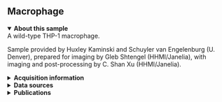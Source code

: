 ## Macrophage

<details open>
<summary><b>About this sample</b></summary>
A wild-type THP-1 macrophage.

Sample provided by Huxley Kaminski and Schuyler van Engelenburg (U. Denver), prepared for imaging by Gleb Shtengel (HHMI/Janelia), with imaging and post-processing by C. Shan Xu (HHMI/Janelia).
</details>

<details>
<summary><b>Acquisition information</b></summary>
<ul>
<li>Sample: Wild-type THP-1 macrophage</li>
<li>Protocol: High pressure freezing, freeze-substitution resin embedding with 2% OsO<sub>4</sub> 0.1% UA 3% H<sub>2</sub>O in Acetone</li>
<li>Imaging current (nA): 0.25</li>
<li>Scanning speed (MHz): 0.2</li>
<li>Imaging duration (days): 20</li> 
<li>Data size (GB): 217</li>
<li>Final voxel size (nm): 4 x 4 x 4 (X,Y,Z)</li>
<li>Data volume (µm<sup>3</sup>): 40 x 8 x 44 (X,Y,Z)</li>
<li>Hess lab internal ID: <code>FS80_Cell2</code></li>
</ul>
</details>
<details>
<summary><b>Data sources</b></summary>
<ul>
<li><code>fibsem</code>: SIFT-aligned FIB-SEM data </li>  
</ul>
</details>
<details>
<summary><b>Publications</b></summary>

<ul>
<li> n/a </li>
</ul>
</details>
